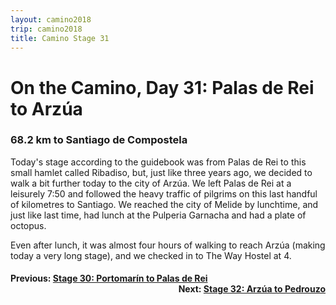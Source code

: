 ```yaml
---
layout: camino2018
trip: camino2018
title: Camino Stage 31
---
```


# On the Camino, Day 31: Palas de Rei to Arz&uacute;a

### 68.2 km to Santiago de Compostela

Today's stage according to the guidebook was from Palas de Rei to this small hamlet called Ribadiso, but, just like three years ago, we decided to walk a bit further today to the city of Arz&uacute;a. We left Palas de Rei at a leisurely 7:50 and followed the heavy traffic of pilgrims on this last handful of kilometres to Santiago. We reached the city of Melide by lunchtime, and just like last time, had lunch at the Pulperia Garnacha and had a plate of octopus.

Even after lunch, it was almost four hours of walking to reach Arz&uacute;a (making today a very long stage), and we checked in to The Way Hostel at 4.

<h4><div style="text-align: left; margin-bottom: -20px">Previous: <a href="/2018/10/03/camino30.html">Stage 30: Portomar&iacute;n to Palas de Rei</a></div></h4>
<h4><div style="text-align: right;">Next: <a href="/2018/10/05/camino32.html">Stage 32: Arz&uacute;a to Pedrouzo</a></div></h4>